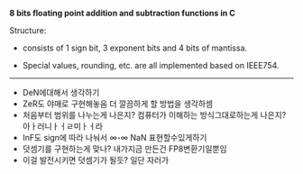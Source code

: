 __8 bits floating point addition and subtraction functions in C__

Structure:
  - consists of 1 sign bit, 3 exponent bits and 4 bits of mantissa.
  
  - Special values, rounding, etc. are all implemented based on IEEE754.
---

- DeN에대해서 생각하기
- ZeR도 야매로 구현해놓음 더 깔끔하게 할 방법을 생각하셈
- 처음부터 범위를 나누는게 나은지? 컴퓨터가 이해하는 방식그대로하는게 나은지? 아ㅏ러니ㅏㅓㄹ미ㅏㅓ라
- InF도 sign에 따라 나눠서 ∞-∞ NaN 표현할수있게하기
- 덧셈기를 구현하는게 맞나? 내가지금 만든건 FP8변환기일뿐임
- 이걸 발전시키면 덧셈기가 될듯? 일단 자러가


  
